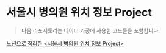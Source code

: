# 서울시 병의원 위치 정보 Project
>다음 리포지토리는 데이터 가공에 사용한 코드들을 포함합니다.   

[노션으로 정리한 <서울시 병의원 위치 정보 Project>](https://www.notion.so/3ef6903f07004fad917359a8c3a53e93)

